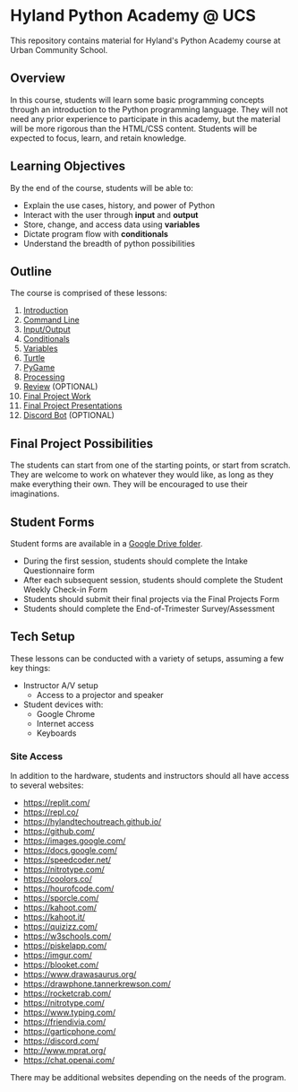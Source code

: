 # Hyland Python Academy @ UCS
This repository contains material for Hyland's Python Academy course at Urban Community School.

## Overview
In this course, students will learn some basic programming concepts through an introduction to the Python programming language. They will not need any prior experience to participate in this academy, but the material will be more rigorous than the HTML/CSS content. Students will be expected to focus, learn, and retain knowledge.

## Learning Objectives
By the end of the course, students will be able to:

- Explain the use cases, history, and power of Python
- Interact with the user through **input** and **output**
- Store, change, and access data using **variables**
- Dictate program flow with **conditionals**
- Understand the breadth of python possibilities

## Outline
The course is comprised of these lessons:

1. [Introduction](HelloPy/README.md)
1. [Command Line](CommandLine/README.md)
1. [Input/Output](InputOutput/README.md)
1. [Conditionals](Conditionals/README.md)
1. [Variables](Variables/README.md)
1. [Turtle](Turtle/README.md)
1. [PyGame](PyGame/README.md)
1. [Processing](Processing/README.md)
1. [Review](Review/README.md) (OPTIONAL)
1. [Final Project Work](FinalProjectWork/README.md)
1. [Final Project Presentations](FinalProjectPresentations/README.md)
1. [Discord Bot](DiscordBot/README.md) (OPTIONAL)

## Final Project Possibilities
The students can start from one of the starting points, or start from scratch. They are welcome to work on whatever they would like, as long as they make everything their own. They will be encouraged to use their imaginations.

## Student Forms
Student forms are available in a [Google Drive folder](TODO).

- During the first session, students should complete the Intake Questionnaire form
- After each subsequent session, students should complete the Student Weekly Check-in Form
- Students should submit their final projects via the Final Projects Form
- Students should complete the End-of-Trimester Survey/Assessment

## Tech Setup
These lessons can be conducted with a variety of setups, assuming a few key things:

- Instructor A/V setup
  - Access to a projector and speaker
- Student devices with:
  - Google Chrome
  - Internet access
  - Keyboards

### Site Access
In addition to the hardware, students and instructors should all have access to several websites:

- https://replit.com/
- https://repl.co/
- https://hylandtechoutreach.github.io/
- https://github.com/
- https://images.google.com/
- https://docs.google.com/
- https://speedcoder.net/
- https://nitrotype.com/
- https://coolors.co/
- https://hourofcode.com/
- https://sporcle.com/
- https://kahoot.com/
- https://kahoot.it/
- https://quizizz.com/
- https://w3schools.com/
- https://piskelapp.com/
- https://imgur.com/
- https://blooket.com/
- https://www.drawasaurus.org/
- https://drawphone.tannerkrewson.com/
- https://rocketcrab.com/
- https://nitrotype.com/
- https://www.typing.com/
- https://friendivia.com/
- https://garticphone.com/
- https://discord.com/
- http://www.mprat.org/
- https://chat.openai.com/

There may be additional websites depending on the needs of the program.
